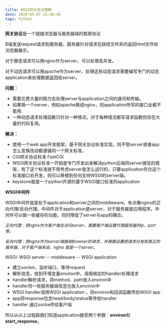 ```yaml
---
title: WSGI网关协议理解
date: 2020-05-07 15:46:46
tags: Python
---
```




**网关协议**是一个链接浏览器与服务器端的框架协议

B端发送request请求到服务器，服务器针对请求在路径文件夹内返回html文件给浏览器展示。

对于静态请求可以用nginx作为server，可以处理高并发。

对于动态请求可以用apache作为server，处理这些动态请求需要编写专门的动态application来处理数据返回给server。

**问题：**

- 需要花费大量的精力去处理server与application之间的通讯和传输。
- 如果换一个server，例如apache换成nginx，则applicaiton所写的接口全都不能用.
- 一种动态请求处理函数只针对一种情况，对于每种情况都写请求函数则存在大量的代码复用。

**解决：**

- 使用一个web app开发框架，基于网关协议标准实现。则不管server或者app怎么变换改动都遵循同一个网关标准。
- CGI网关协议标准     FastCGI     
- WSGI网关协议标准一开始是专门开发出来解决python后端同server接驳的框架，有了这个标准就不用考虑server是怎么运行的，只要application符合这个标准接口去开发，则可以移植到任何支持WSGI的server端。
- keystone就是一个python开源的基于WSGI接口标准的application



**WSGI中间件**

WSGI中间件就是处于application和server之间的middleware。有点像nginx的正向代理/反向代理。中间件对于application是server，对于服务器是应用程序。中间件可以做一些缓存的功能，同时降低了server与app的耦合。

*<font size=2>正向代理：把nginx作为客户端去访问server，需要客户端设置代理服务器的ip、port等。</font>*

*<font size=2>反向代理：把nginx作为server端接收Browser的请求，并根据设置把请求分发到真正的服务器，对于客户端来说，nginx 就是一个server。</font>*

WSGI: WSGI server -- middleware -- WSGI application

- 建立socket，监听端口，等待request
- 解析信息，放到环境变量environ中，调用绑定的handler处理请求
- handler解析请求，将method、path放入environ中
- handler将一些服务器端信息也放入environ中
- WSGI handler调用WSGI application ，将environ和回调函数传给WSGI app
- app将response包含head/body/status等传给handler
- handler 通过socke传给客户端

所以从以上过程路我们知道application接受两个参数：**environ**和**start_response**。